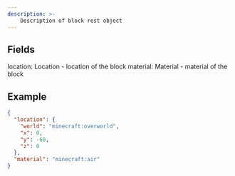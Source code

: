 ```yaml
---
description: >-
    Description of block rest object
---
```


## Fields
location: Location - location of the block
material: Material - material of the block

## Example
```json
{
  "location": {
    "world": "minecraft:overworld",
    "x": 0,
    "y": -60,
    "z": 0
  },
  "material": "minecraft:air"
}
```